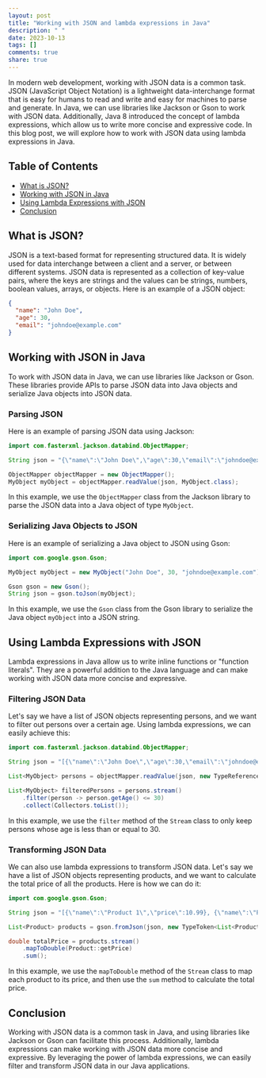 ```yaml
---
layout: post
title: "Working with JSON and lambda expressions in Java"
description: " "
date: 2023-10-13
tags: []
comments: true
share: true
---
```


In modern web development, working with JSON data is a common task. JSON (JavaScript Object Notation) is a lightweight data-interchange format that is easy for humans to read and write and easy for machines to parse and generate. In Java, we can use libraries like Jackson or Gson to work with JSON data. Additionally, Java 8 introduced the concept of lambda expressions, which allow us to write more concise and expressive code. In this blog post, we will explore how to work with JSON data using lambda expressions in Java.

## Table of Contents

- [What is JSON?](#what-is-json)
- [Working with JSON in Java](#working-with-json-in-java)
- [Using Lambda Expressions with JSON](#using-lambda-expressions-with-json)
- [Conclusion](#conclusion)

## What is JSON?

JSON is a text-based format for representing structured data. It is widely used for data interchange between a client and a server, or between different systems. JSON data is represented as a collection of key-value pairs, where the keys are strings and the values can be strings, numbers, boolean values, arrays, or objects. Here is an example of a JSON object:

```json
{
  "name": "John Doe",
  "age": 30,
  "email": "johndoe@example.com"
}
```

## Working with JSON in Java

To work with JSON data in Java, we can use libraries like Jackson or Gson. These libraries provide APIs to parse JSON data into Java objects and serialize Java objects into JSON data.

### Parsing JSON

Here is an example of parsing JSON data using Jackson:

```java
import com.fasterxml.jackson.databind.ObjectMapper;

String json = "{\"name\":\"John Doe\",\"age\":30,\"email\":\"johndoe@example.com\"}";

ObjectMapper objectMapper = new ObjectMapper();
MyObject myObject = objectMapper.readValue(json, MyObject.class);
```

In this example, we use the `ObjectMapper` class from the Jackson library to parse the JSON data into a Java object of type `MyObject`.

### Serializing Java Objects to JSON

Here is an example of serializing a Java object to JSON using Gson:

```java
import com.google.gson.Gson;

MyObject myObject = new MyObject("John Doe", 30, "johndoe@example.com");

Gson gson = new Gson();
String json = gson.toJson(myObject);
```

In this example, we use the `Gson` class from the Gson library to serialize the Java object `myObject` into a JSON string.

## Using Lambda Expressions with JSON

Lambda expressions in Java allow us to write inline functions or "function literals". They are a powerful addition to the Java language and can make working with JSON data more concise and expressive.

### Filtering JSON Data

Let's say we have a list of JSON objects representing persons, and we want to filter out persons over a certain age. Using lambda expressions, we can easily achieve this:

```java
import com.fasterxml.jackson.databind.ObjectMapper;

String json = "[{\"name\":\"John Doe\",\"age\":30,\"email\":\"johndoe@example.com\"}, {\"name\":\"Jane Smith\",\"age\":25,\"email\":\"janesmith@example.com\"}]";

List<MyObject> persons = objectMapper.readValue(json, new TypeReference<List<MyObject>>() {});

List<MyObject> filteredPersons = persons.stream()
    .filter(person -> person.getAge() <= 30)
    .collect(Collectors.toList());
```

In this example, we use the `filter` method of the `Stream` class to only keep persons whose age is less than or equal to 30.

### Transforming JSON Data

We can also use lambda expressions to transform JSON data. Let's say we have a list of JSON objects representing products, and we want to calculate the total price of all the products. Here is how we can do it:

```java
import com.google.gson.Gson;

String json = "[{\"name\":\"Product 1\",\"price\":10.99}, {\"name\":\"Product 2\",\"price\":5.99}]";

List<Product> products = gson.fromJson(json, new TypeToken<List<Product>>() {}.getType());

double totalPrice = products.stream()
    .mapToDouble(Product::getPrice)
    .sum();
```

In this example, we use the `mapToDouble` method of the `Stream` class to map each product to its price, and then use the `sum` method to calculate the total price.

## Conclusion

Working with JSON data is a common task in Java, and using libraries like Jackson or Gson can facilitate this process. Additionally, lambda expressions can make working with JSON data more concise and expressive. By leveraging the power of lambda expressions, we can easily filter and transform JSON data in our Java applications.